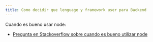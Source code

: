```yaml
---
title: Como decidir que lenguage y framework user para Backend
---
```


Cuando es bueno usar node:
- [Pregunta en Stackoverflow sobre cuando es bueno utilizar node](https://stackoverflow.com/questions/5062614/how-to-decide-when-to-use-node-js)
